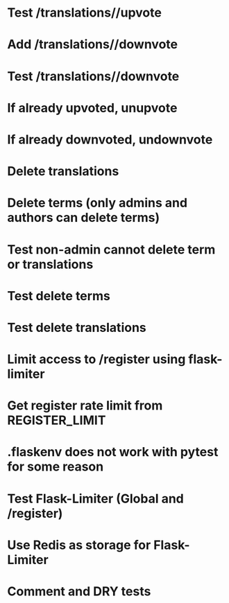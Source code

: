 # Test /translations/<id>/upvote
# Add /translations/<id>/downvote
# Test /translations/<id>/downvote

# If already upvoted, unupvote
# If already downvoted, undownvote

# Delete translations
# Delete terms (only admins and authors can delete terms)
# Test non-admin cannot delete term or translations
# Test delete terms
# Test delete translations
# Limit access to /register using flask-limiter
# Get register rate limit from REGISTER_LIMIT
# .flaskenv does not work with pytest for some reason
# Test Flask-Limiter (Global and /register)
# Use Redis as storage for Flask-Limiter
# Comment and DRY tests
